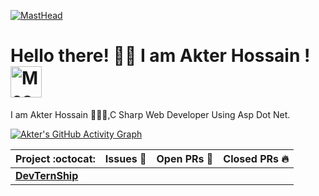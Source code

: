 [![MastHead](https://raw.githubusercontent.com/praveenscience/praveenscience/master/mast.png)](https://nishanakterraj)

# Hello there! 👋🏻 I am Akter Hossain ! <img src="https://i.imgur.com/veZrcC7.gif" alt="Meaow" width="50" />

I am Akter Hossain 🙋🏻‍♂️,C Sharp Web Developer Using Asp Dot Net.

 

[![Akter's GitHub Activity Graph](https://github-readme-activity-graph.cyclic.app/graph?username=NishanAkterRaj)](https://git.io/J1Ycx)

|      Project :octocat:   |     Issues :bug:   | Open PRs :bell:  | Closed PRs :fire:  |
|-------------|-------------------|---|---|
| [**DevTernShip**](https://github.com/nishanakterraj) |     